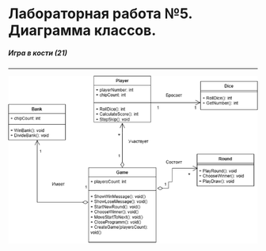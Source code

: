 # Лабораторная работа №5. Диаграмма классов.
##### Игра в кости (21)
---
![Logo](https://github.com/NEEEEEERO/Igra-kosti-21-/blob/main/Lab%205/D_class%20(correct).png?raw=true)
